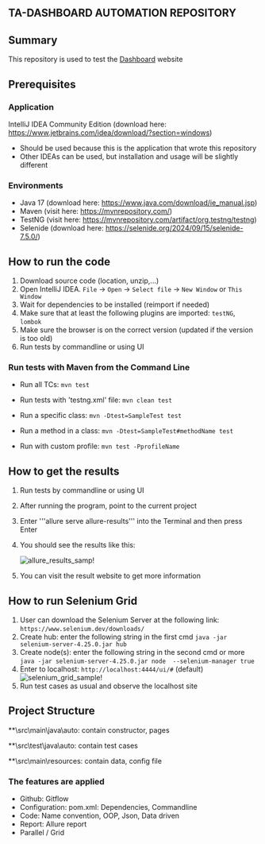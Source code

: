 ## TA-DASHBOARD AUTOMATION REPOSITORY

## Summary
This repository is used to test the [Dashboard](http://localhost:54000/TADashboard/login.jsp) website

## Prerequisites

### Application
IntelliJ IDEA Community Edition (download here: https://www.jetbrains.com/idea/download/?section=windows)
+ Should be used because this is the application that wrote this repository
+ Other IDEAs can be used, but installation and usage will be slightly different

### Environments
+ Java 17 (download here: https://www.java.com/download/ie_manual.jsp)
+ Maven (visit here: https://mvnrepository.com/)
+ TestNG (visit here: https://mvnrepository.com/artifact/org.testng/testng)
+ Selenide (download here: https://selenide.org/2024/09/15/selenide-7.5.0/)

## How to run the code
1. Download source code (location, unzip,...)
2. Open IntelliJ IDEA. ```File``` -> ```Open``` -> ```Select file``` -> ```New Window``` or ```This Window```
3. Wait for dependencies to be installed (reimport if needed)
4. Make sure that at least the following plugins are imported: ```testNG```, ```lombok```
5. Make sure the browser is on the correct version (updated if the version is too old)
6. Run tests by commandline or using UI

### Run tests with Maven from the Command Line
- Run all TCs: 
```mvn test```

- Run tests with 'testng.xml' file: 
```mvn clean test```

- Run a specific class: 
```mvn -Dtest=SampleTest test```

- Run a method in a class: 
```mvn -Dtest=SampleTest#methodName test```

- Run with custom profile: 
```mvn test -PprofileName```

## How to get the results
1. Run tests by commandline or using UI
2. After running the program, point to the current project 
3. Enter '''allure serve allure-results''' into the Terminal and then press Enter
4. You should see the results like this:

   ![allure_results_samp!](src/main/resources/Allure_Results.png)
5. You can visit the result website to get more information

## How to run Selenium Grid
1. User can download the Selenium Server at the following link:
```https://www.selenium.dev/downloads/```
2. Create hub: enter the following string in the first cmd
```java -jar selenium-server-4.25.0.jar hub```
3. Create node(s): enter the following string in the second cmd or more
```java -jar selenium-server-4.25.0.jar node  --selenium-manager true```
4. Enter to localhost: 
```http://localhost:4444/ui/#``` (default)
   ![selenium_grid_sample!](src/main/resources/Selenium_Grid.png)
5. Run test cases as usual and observe the localhost site

## Project Structure
**\src\main\java\auto: contain constructor, pages

**\src\test\java\auto: contain test cases

**\src\main\resources: contain data, config file

### The features are applied
+ Github: Gitflow
+ Configuration: pom.xml: Dependencies, Commandline
+ Code: Name convention, OOP, Json, Data driven
+ Report: Allure report
+ Parallel / Grid